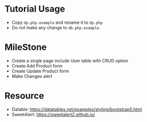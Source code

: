 # Tutorial Usage
 - Copy `dp.php.example` and rename it to `dp.php`
 - Do not make any change to `db.php.example`.

# MileStone
 - Create a single page include User table with CRUD option
 - Create Add Product form
 - Create Update Product form
 - Make Changes alert

# Resource
 - Datable: https://datatables.net/examples/styling/bootstrap5.html
 - SweetAlert: https://sweetalert2.github.io/